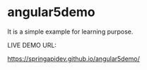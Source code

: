 # angular5demo
It is a simple example for learning purpose.

LIVE DEMO URL:

https://springapidev.github.io/angular5demo/
